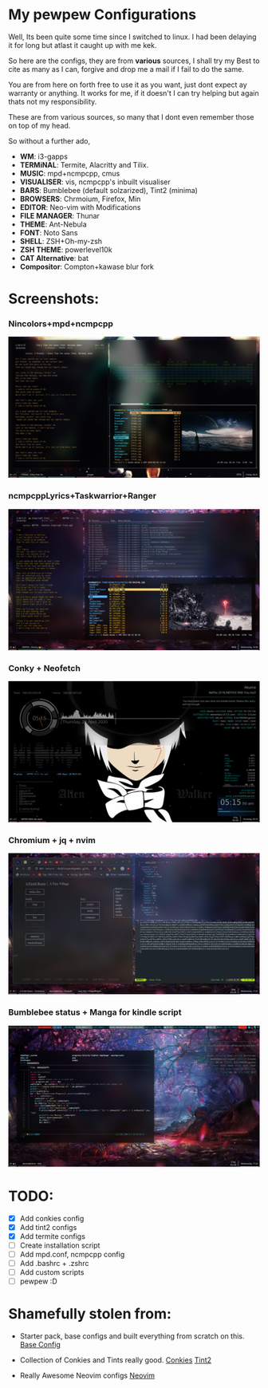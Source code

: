 # My pewpew Configurations

Well, Its been quite some time  since I switched to linux. I had been delaying it for long but atlast it caught up with me kek. 

So here are the configs, they are from **various** sources, I shall try my Best to cite as many as I can, forgive and drop me a mail if I fail to do the same. 

You are from here on forth free to use it as you want, just dont expect ay warranty or anything. It works for me, if it doesn't I can try helping but again thats not my responsibility. 

These are from various sources, so many that I dont even remember those on top of my head. 

So without a further ado,

* **WM**: i3-gapps
* **TERMiNAL**: Termite, Alacritty and Tilix.
* **MUSIC**: mpd+ncmpcpp, cmus
* **VISUALISER**: vis, ncmpcpp's inbuilt visualiser
* **BARS**: Bumblebee (default solzarized), Tint2 (minima)
* **BROWSERS**: Chrmoium, Firefox, Min
* **EDITOR**: Neo-vim with Modifications 
* **FILE MANAGER**: Thunar
* **THEME**: Ant-Nebula
* **FONT**: Noto Sans
* **SHELL**: ZSH+Oh-my-zsh
* **ZSH THEME**: powerlevel10k
* **CAT Alternative**: bat
* **Compositor**: Compton+kawase blur fork

# Screenshots: 
### Nincolors+mpd+ncmpcpp
![Nincolors+mpd+ncmpcpp](./screenshot/Cheese_Fri-27Mar20_06.41.png)
### ncmpcppLyrics+Taskwarrior+Ranger
![ncmpcppLyrics+Taskwarrior+Ranger](./screenshot/Cheese_Wed-01Apr20_16.50.png)
### Conky + Neofetch 
![Conky+neofetch](./screenshot/Cheese_Thu-23Apr20_05.15.png)
### Chromium + jq + nvim
![chromium+jq+nvim](./screenshot/Cheese_Wed-01Apr20_17.22.png)
### Bumblebee status + Manga for kindle script
![Bb+script](./screenshot/Cheese_Wed-01Apr20_17.24.png)

# TODO:

- [x]	Add conkies config
- [x] 	Add tint2 configs
- [x]   Add termite configs
- [ ]   Create installation script
- [ ]	Add mpd.conf, ncmpcpp config
- [ ]	Add .bashrc + .zshrc
- [ ]   Add custom scripts
- [ ]	pewpew :D 

# Shamefully stolen from: 
* Starter pack, base configs and built everything from scratch on this.
[Base Config](https://github.com/addy-dclxvi/i3-starterpack)

* Collection of Conkies and Tints really good.
[Conkies](https://github.com/addy-dclxvi/conky-theme-collections)
[Tint2](https://github.com/addy-dclxvi/tint2-theme-collections)

* Really Awesome Neovim configs
[Neovim](https://github.com/Optixal/neovim-init.vim)

